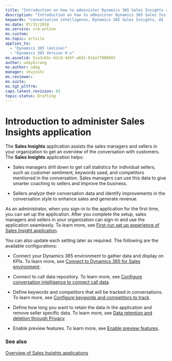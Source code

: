 ```yaml
---
title: "Introduction on how to administer Dynamics 365 Sales Insights application | MicrosoftDocs"
description: "Introduction on how to administer Dynamics 365 Sales Insights application"
keywords: "conversation intelligence, Dynamics 365 Sales Insights, AI for sales, Sales AI, Sales Insights"
ms.date: 07/31/2018
ms.service: crm-online
ms.custom: 
ms.topic: article
applies_to:
  - "Dynamics 365 (online)"
  - "Dynamics 365 Version 9.x"
ms.assetid: 5ca3cb5c-62c6-4d5f-a032-91da7f088693
author: udaykirang
ms.author: udag
manager: shujoshi
ms.reviewer: 
ms.suite: 
ms.tgt_pltfrm: 
caps.latest.revision: 01
topic-status: Drafting
---
```


# Introduction to administer Sales Insights application

The **Sales Insights** application assists the sales managers and sellers in your organization to get an overview of the conversation with customers. The **Sales Insights** application helps:

-	Sales managers drill down to get call statistics for individual sellers, such as customer sentiment, keywords used, and competitors mentioned in the conversation. Sales managers can use this data to give smarter coaching to sellers and improve the business.

-	Sellers analyze their conversation data and identify improvements in the conversation style to enhance sales and generate revenue.

As an administrator, when you sign-in to the application for the first time, you can set up the application. After you complete the setup, sales managers and sellers in your organization can sign-in and use the application seamlessly. To learn more, see [First-run set up experience of Sales Insight application](fre-setup-sales-insight-app.md).

You can also update each setting later as required. The following are the available configurations:

-	Connect your Dynamics 365 environment to gather data and display on KPIs. To learn more, see [Connect to Dynamics 365 for Sales environment](connect-dynamics365-sales-environment.md).

-	Connect to call data repository. To learn more, see [Configure conversation intelligence to connect call data](configure-conversation-intelligence-call-data.md).

-	Define keywords and competitors that will be tracked in conversations. To learn more, see [Configure keywords and competitors to track](configure-keywords-competitors.md).

-	Define how long you want to retain the data in the application and remove seller specific data. To learn more, see [Data retention and deletion through Privacy](data-retention-deletion-policy.md).

-	Enable preview features. To learn more, see [Enable preview features](enable-preview-features-sales-insights-app.md).


### See also

[Overview of Sales Insights applications](../sales/dynamics365-sales-insights-app.md)
